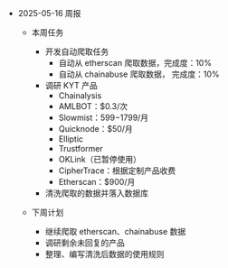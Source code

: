 * 2025-05-16 周报
  
  * 本周任务
    
    - 开发自动爬取任务
      - 自动从 etherscan 爬取数据，完成度：10%
      - 自动从 chainabuse 爬取数据， 完成度：10%
    - 调研 KYT 产品
        - Chainalysis
        - AMLBOT：$0.3/次
        - Slowmist：$599-$1799/月
        - Quicknode：$50/月
        - Elliptic
        - Trustformer
        - OKLink（已暂停使用）
        - CipherTrace：根据定制产品收费
        - Etherscan：$900/月
    - 清洗爬取的数据并落入数据库

  * 下周计划
  
    - 继续爬取 etherscan、chainabuse 数据
    - 调研剩余未回复的产品
    - 整理、编写清洗后数据的使用规则

